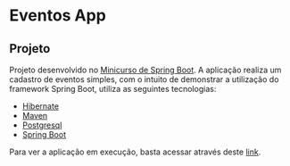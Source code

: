 # Eventos App

## Projeto

Projeto desenvolvido no [Minicurso de Spring Boot](https://www.youtube.com/watch?v=OHn1jLHGptw&list=PL8iIphQOyG-DHLpEx1TPItqJamy08fs1D). A aplicação realiza um cadastro de eventos simples, com o intuito de demonstrar a utilização do framework Spring Boot, utiliza as seguintes tecnologias:

* [Hibernate](http://hibernate.org/)
* [Maven](https://maven.apache.org/)
* [Postgresql](https://www.postgresql.org)
* [Spring Boot](https://projects.spring.io/spring-boot/)

Para ver a aplicação em execução, basta acessar através deste [link](https://eventosappwagner.herokuapp.com/eventos).
